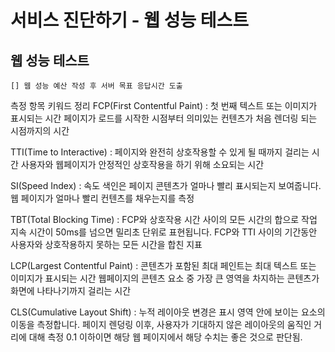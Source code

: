 # 서비스 진단하기 - 웹 성능 테스트

## 웹 성능 테스트 
    [] 웹 성능 예산 작성 후 서버 목표 응답시간 도출
측정 항목 키워드 정리
FCP(First Contentful Paint)
     : 첫 번째 텍스트 또는 이미지가 표시되는 시간
    페이지가 로드를 시작한 시점부터 의미있는 컨텐츠가 처음 렌더링 되는 시점까지의 시간

TTI(Time to Interactive)
    : 페이지와 완전히 상호작용할 수 있게 될 때까지 걸리는 시간 
    사용자와 웹페이지가 안정적인 상호작용을 하기 위해 소요되는 시간

SI(Speed Index) 
    : 속도 색인은 페이지 콘텐츠가 얼마나 빨리 표시되는지 보여줍니다.
    웹 페이지가 얼마나 빨리 컨텐츠를 채우는지를 측정

TBT(Total Blocking Time)
    : FCP와 상호작용 시간 사이의 모든 시간의 합으로 작업 지속 시간이 50ms를 넘으면 밀리초 단위로 표현됩니다.
    FCP와 TTI 사이의 기간동안 사용자와 상호작용하지 못하는 모든 시간을 합친 지표

LCP(Largest Contentful Paint)
    : 콘텐츠가 포함된 최대 페인트는 최대 텍스트 또는 이미지가 표시되는 시간
    웹페이지의 콘텐츠 요소 중 가장 큰 영역을 차지하는 콘텐츠가 화면에 나타나기까지 걸리는 시간

CLS(Cumulative Layout Shift)
    : 누적 레이아웃 변경은 표시 영역 안에 보이는 요소의 이동을 측정합니다. 
    페이지 렌덩링 이후, 사용자가 기대하지 않은 레이아웃의 움직인 거리에 대해 측정
    0.1 이하이면 해당 웹 페이지에서 해당 수치는 좋은 것으로 판단됨.